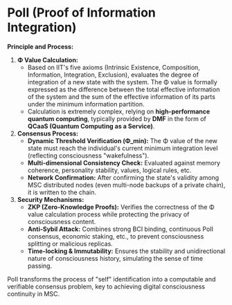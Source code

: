 # PoII (Proof of Information Integration)

**Principle and Process:**

1.  **Φ Value Calculation:**
    *   Based on IIT's five axioms (Intrinsic Existence, Composition, Information, Integration, Exclusion), evaluates the degree of integration of a new state with the system. The Φ value is formally expressed as the difference between the total effective information of the system and the sum of the effective information of its parts under the minimum information partition.
    *   Calculation is extremely complex, relying on **high-performance quantum computing**, typically provided by **DMF** in the form of **QCaaS (Quantum Computing as a Service)**.
2.  **Consensus Process:**
    *   **Dynamic Threshold Verification (Φ_min):** The Φ value of the new state must reach the individual's current minimum integration level (reflecting consciousness "wakefulness").
    *   **Multi-dimensional Consistency Check:** Evaluated against memory coherence, personality stability, values, logical rules, etc.
    *   **Network Confirmation:** After confirming the state's validity among MSC distributed nodes (even multi-node backups of a private chain), it is written to the chain.
3.  **Security Mechanisms:**
    *   **ZKP (Zero-Knowledge Proofs):** Verifies the correctness of the Φ value calculation process while protecting the privacy of consciousness content.
    *   **Anti-Sybil Attack:** Combines strong BCI binding, continuous PoII consensus, economic staking, etc., to prevent consciousness splitting or malicious replicas.
    *   **Time-locking & Immutability:** Ensures the stability and unidirectional nature of consciousness history, simulating the sense of time passing.

PoII transforms the process of "self" identification into a computable and verifiable consensus problem, key to achieving digital consciousness continuity in MSC.
